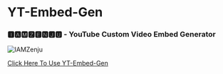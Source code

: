 # YT-Embed-Gen
<H3>🅸🅰🅼🆉🅴🅽🅹🆄 - <b>YouTube Custom Video Embed Generator</b></H3>
<img
  src="https://blogger.googleusercontent.com/img/b/R29vZ2xl/AVvXsEgap6wQ47xcXFnhH4GoFWIA7wIz67j3JCuVnRbPMK1d9HP-8CpOuEboS_lVdYW1ZOm9CKsbtSfckyweIDB3n0_TTlUyBR0LHX_RrQ28GfZKkxjYzDPrXC531KpLi7WWoftObYMeygd8fH53XwBjP3ouMFDBGp51FG9aTW5lm1iqfEjKM3nxT4L-HGTrWA/w640-h496/YT-Embed-Gen-SS.jpg"
  alt="IAMZenju"
  title="IAMZenju"
  style="display: inline-block; margin: 0 auto; max-width: 300px">

<a href="https://iamzenju.github.io/YT-Embed-Gen/" target="_blank" rel="external">Click Here To Use YT-Embed-Gen</a>



